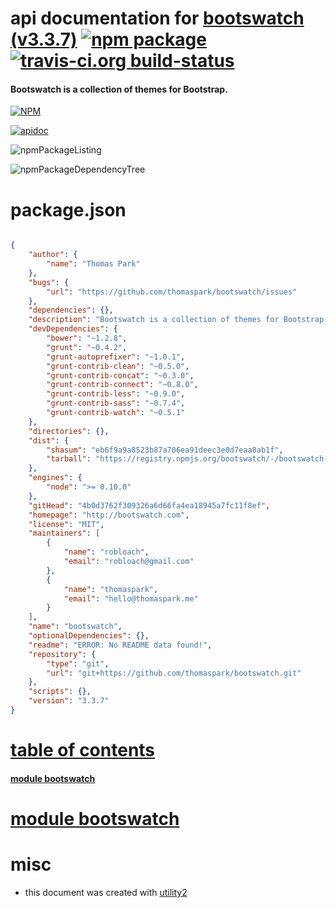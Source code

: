 # api documentation for  [bootswatch (v3.3.7)](http://bootswatch.com)  [![npm package](https://img.shields.io/npm/v/npmdoc-bootswatch.svg?style=flat-square)](https://www.npmjs.org/package/npmdoc-bootswatch) [![travis-ci.org build-status](https://api.travis-ci.org/npmdoc/node-npmdoc-bootswatch.svg)](https://travis-ci.org/npmdoc/node-npmdoc-bootswatch)
#### Bootswatch is a collection of themes for Bootstrap.

[![NPM](https://nodei.co/npm/bootswatch.png?downloads=true)](https://www.npmjs.com/package/bootswatch)

[![apidoc](https://npmdoc.github.io/node-npmdoc-bootswatch/build/screenCapture.buildNpmdoc.browser._2Fhome_2Ftravis_2Fbuild_2Fnpmdoc_2Fnode-npmdoc-bootswatch_2Ftmp_2Fbuild_2Fapidoc.html.png)](https://npmdoc.github.io/node-npmdoc-bootswatch/build/apidoc.html)

![npmPackageListing](https://npmdoc.github.io/node-npmdoc-bootswatch/build/screenCapture.npmPackageListing.svg)

![npmPackageDependencyTree](https://npmdoc.github.io/node-npmdoc-bootswatch/build/screenCapture.npmPackageDependencyTree.svg)



# package.json

```json

{
    "author": {
        "name": "Thomas Park"
    },
    "bugs": {
        "url": "https://github.com/thomaspark/bootswatch/issues"
    },
    "dependencies": {},
    "description": "Bootswatch is a collection of themes for Bootstrap.",
    "devDependencies": {
        "bower": "~1.2.8",
        "grunt": "~0.4.2",
        "grunt-autoprefixer": "~1.0.1",
        "grunt-contrib-clean": "~0.5.0",
        "grunt-contrib-concat": "~0.3.0",
        "grunt-contrib-connect": "~0.8.0",
        "grunt-contrib-less": "~0.9.0",
        "grunt-contrib-sass": "~0.7.4",
        "grunt-contrib-watch": "~0.5.1"
    },
    "directories": {},
    "dist": {
        "shasum": "eb6f9a9a8523b87a706ea91deec3e0d7eaa8ab1f",
        "tarball": "https://registry.npmjs.org/bootswatch/-/bootswatch-3.3.7.tgz"
    },
    "engines": {
        "node": ">= 0.10.0"
    },
    "gitHead": "4b0d3762f309326a6d66fa4ea18945a7fc11f8ef",
    "homepage": "http://bootswatch.com",
    "license": "MIT",
    "maintainers": [
        {
            "name": "robloach",
            "email": "robloach@gmail.com"
        },
        {
            "name": "thomaspark",
            "email": "hello@thomaspark.me"
        }
    ],
    "name": "bootswatch",
    "optionalDependencies": {},
    "readme": "ERROR: No README data found!",
    "repository": {
        "type": "git",
        "url": "git+https://github.com/thomaspark/bootswatch.git"
    },
    "scripts": {},
    "version": "3.3.7"
}
```



# <a name="apidoc.tableOfContents"></a>[table of contents](#apidoc.tableOfContents)

#### [module bootswatch](#apidoc.module.bootswatch)



# <a name="apidoc.module.bootswatch"></a>[module bootswatch](#apidoc.module.bootswatch)



# misc
- this document was created with [utility2](https://github.com/kaizhu256/node-utility2)

